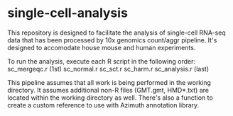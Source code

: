 # single-cell-analysis

This repository is designed to facilitate the analysis of single-cell RNA-seq data that has been processed by 10x genomics count/aggr pipeline.
It's designed to accomodate house mouse and human experiments.

To run the analysis, execute each R script in the following order:
  sc_mergeqc.r (1st)
  sc_normal.r 
  sc_sct.r
  sc_harm.r
  sc_analysis.r (last)

This pipeline assumes that all work is being performed in the working directory. It assumes additional non-R files (GMT.gmt, HMD*.txt) are located within the working directory as well.
There's also a function to create a custom reference to use with Azimuth annotation library.